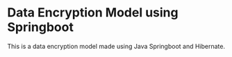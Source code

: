 # Data Encryption Model using Springboot

This is a data encryption model made using Java Springboot and Hibernate.